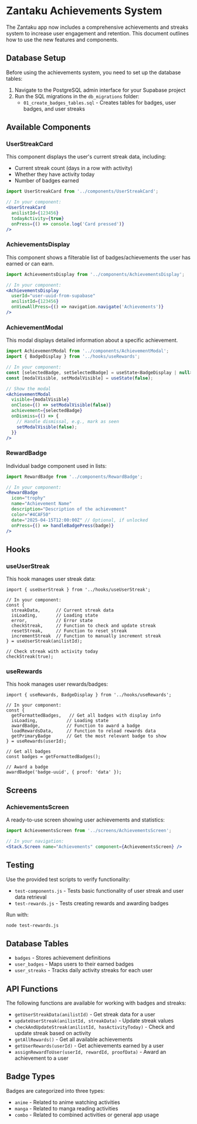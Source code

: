 # Zantaku Achievements System

The Zantaku app now includes a comprehensive achievements and streaks system to increase user engagement and retention. This document outlines how to use the new features and components.

## Database Setup

Before using the achievements system, you need to set up the database tables:

1. Navigate to the PostgreSQL admin interface for your Supabase project
2. Run the SQL migrations in the `db_migrations` folder:
   - `01_create_badges_tables.sql` - Creates tables for badges, user badges, and user streaks

## Available Components

### UserStreakCard

This component displays the user's current streak data, including:
- Current streak count (days in a row with activity)
- Whether they have activity today
- Number of badges earned

```jsx
import UserStreakCard from '../components/UserStreakCard';

// In your component:
<UserStreakCard 
  anilistId={123456} 
  todayActivity={true} 
  onPress={() => console.log('Card pressed')}
/>
```

### AchievementsDisplay

This component shows a filterable list of badges/achievements the user has earned or can earn.

```jsx
import AchievementsDisplay from '../components/AchievementsDisplay';

// In your component:
<AchievementsDisplay 
  userId="user-uuid-from-supabase" 
  anilistId={123456}
  onViewAllPress={() => navigation.navigate('Achievements')}
/>
```

### AchievementModal

This modal displays detailed information about a specific achievement.

```jsx
import AchievementModal from '../components/AchievementModal';
import { BadgeDisplay } from '../hooks/useRewards';

// In your component:
const [selectedBadge, setSelectedBadge] = useState<BadgeDisplay | null>(null);
const [modalVisible, setModalVisible] = useState(false);

// Show the modal
<AchievementModal
  visible={modalVisible}
  onClose={() => setModalVisible(false)}
  achievement={selectedBadge}
  onDismiss={() => {
    // Handle dismissal, e.g., mark as seen
    setModalVisible(false);
  }}
/>
```

### RewardBadge

Individual badge component used in lists:

```jsx
import RewardBadge from '../components/RewardBadge';

// In your component:
<RewardBadge
  icon="trophy"
  name="Achievement Name"
  description="Description of the achievement"
  color="#4CAF50"
  date="2025-04-15T12:00:00Z" // Optional, if unlocked
  onPress={() => handleBadgePress(badge)}
/>
```

## Hooks

### useUserStreak

This hook manages user streak data:

```tsx
import { useUserStreak } from '../hooks/useUserStreak';

// In your component:
const { 
  streakData,      // Current streak data
  isLoading,       // Loading state
  error,           // Error state
  checkStreak,     // Function to check and update streak
  resetStreak,     // Function to reset streak
  incrementStreak  // Function to manually increment streak
} = useUserStreak(anilistId);

// Check streak with activity today
checkStreak(true);
```

### useRewards

This hook manages user rewards/badges:

```tsx
import { useRewards, BadgeDisplay } from '../hooks/useRewards';

// In your component:
const { 
  getFormattedBadges,   // Get all badges with display info
  isLoading,           // Loading state
  awardBadge,          // Function to award a badge
  loadRewardsData,     // Function to reload rewards data
  getPrimaryBadge      // Get the most relevant badge to show
} = useRewards(userId);

// Get all badges
const badges = getFormattedBadges();

// Award a badge
awardBadge('badge-uuid', { proof: 'data' });
```

## Screens

### AchievementsScreen

A ready-to-use screen showing user achievements and statistics:

```jsx
import AchievementsScreen from '../screens/AchievementsScreen';

// In your navigation:
<Stack.Screen name="Achievements" component={AchievementsScreen} />
```

## Testing

Use the provided test scripts to verify functionality:

- `test-components.js` - Tests basic functionality of user streak and user data retrieval
- `test-rewards.js` - Tests creating rewards and awarding badges

Run with:
```bash
node test-rewards.js
```

## Database Tables

- `badges` - Stores achievement definitions
- `user_badges` - Maps users to their earned badges
- `user_streaks` - Tracks daily activity streaks for each user

## API Functions

The following functions are available for working with badges and streaks:

- `getUserStreakData(anilistId)` - Get streak data for a user
- `updateUserStreak(anilistId, streakData)` - Update streak values
- `checkAndUpdateStreak(anilistId, hasActivityToday)` - Check and update streak based on activity
- `getAllRewards()` - Get all available achievements
- `getUserRewards(userId)` - Get achievements earned by a user
- `assignRewardToUser(userId, rewardId, proofData)` - Award an achievement to a user

## Badge Types

Badges are categorized into three types:
- `anime` - Related to anime watching activities
- `manga` - Related to manga reading activities
- `combo` - Related to combined activities or general app usage 